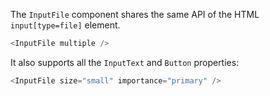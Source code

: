 The `InputFile` component shares the same API of the HTML `input[type=file]` element.

```js
<InputFile multiple />
```

It also supports all the `InputText` and `Button` properties:

```js
<InputFile size="small" importance="primary" />
```
